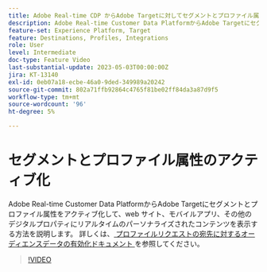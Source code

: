 ```yaml
---
title: Adobe Real-time CDP からAdobe Targetに対してセグメントとプロファイル属性をアクティブ化するにはどうすればよいですか。
description: Adobe Real-time Customer Data PlatformからAdobe Targetにセグメントとプロファイル属性をアクティブ化して、web サイト、モバイルアプリ、その他のデジタルプロパティにリアルタイムのパーソナライズされたコンテンツを表示する方法を説明します。
feature-set: Experience Platform, Target
feature: Destinations, Profiles, Integrations
role: User
level: Intermediate
doc-type: Feature Video
last-substantial-update: 2023-05-03T00:00:00Z
jira: KT-13140
exl-id: 0eb07a18-ecbe-46a0-9ded-349989a20242
source-git-commit: 802a71ffb92864c4765f81be02ff84da3a87d9f5
workflow-type: tm+mt
source-wordcount: '96'
ht-degree: 5%

---
```


# セグメントとプロファイル属性のアクティブ化

Adobe Real-time Customer Data PlatformからAdobe Targetにセグメントとプロファイル属性をアクティブ化して、web サイト、モバイルアプリ、その他のデジタルプロパティにリアルタイムのパーソナライズされたコンテンツを表示する方法を説明します。 詳しくは、[ プロファイルリクエストの宛先に対するオーディエンスデータの有効化ドキュメント ](https://experienceleague.adobe.com/docs/experience-platform/destinations/ui/activate/activate-profile-request-destinations.html?lang=ja) を参照してください。

>[!VIDEO](https://video.tv.adobe.com/v/3419036/?learn=on)
